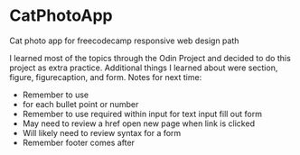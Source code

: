 # CatPhotoApp
Cat photo app for freecodecamp responsive web design path

I learned most of the topics through the Odin Project and decided to do this project as extra practice. Additional things I learned about were section, figure, figurecaption, and form.
Notes for next time:
- Remember to use <li> for each bullet point or number
- Remember to use required within input for text input fill out form 
- May need to review a href open new page when link is clicked
- Will likely need to review syntax for a form
- Remember footer comes after <main>